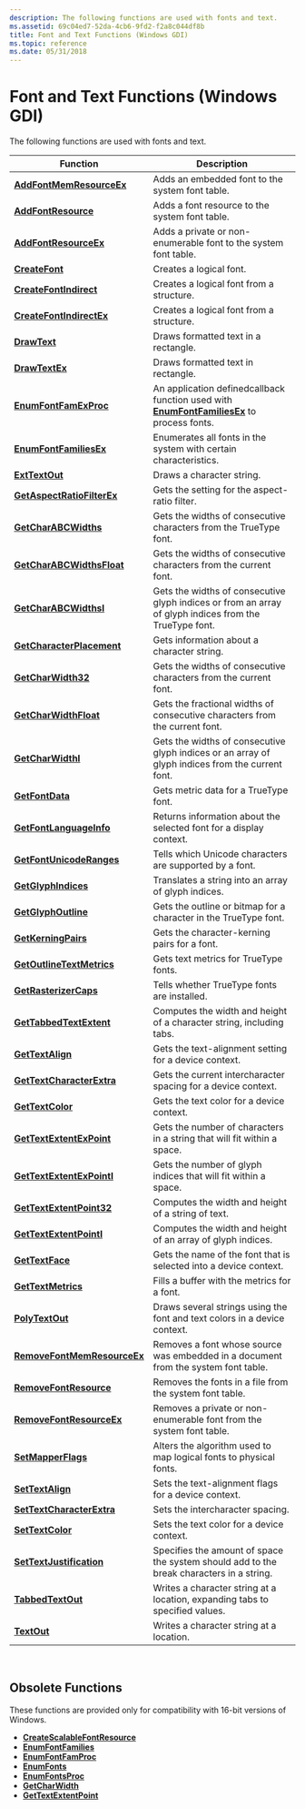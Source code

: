 ```yaml
---
description: The following functions are used with fonts and text.
ms.assetid: 69c04ed7-52da-4cb6-9fd2-f2a8c044df8b
title: Font and Text Functions (Windows GDI)
ms.topic: reference
ms.date: 05/31/2018
---
```


# Font and Text Functions (Windows GDI)

The following functions are used with fonts and text.



| Function                                                   | Description                                                                                                          |
|------------------------------------------------------------|----------------------------------------------------------------------------------------------------------------------|
| [**AddFontMemResourceEx**](/windows/desktop/api/Wingdi/nf-wingdi-addfontmemresourceex)       | Adds an embedded font to the system font table.                                                                      |
| [**AddFontResource**](/windows/desktop/api/Wingdi/nf-wingdi-addfontresourcea)                 | Adds a font resource to the system font table.                                                                       |
| [**AddFontResourceEx**](/windows/desktop/api/Wingdi/nf-wingdi-addfontresourceexa)             | Adds a private or non-enumerable font to the system font table.                                                      |
| [**CreateFont**](/windows/desktop/api/Wingdi/nf-wingdi-createfonta)                           | Creates a logical font.                                                                                              |
| [**CreateFontIndirect**](/windows/desktop/api/Wingdi/nf-wingdi-createfontindirecta)           | Creates a logical font from a structure.                                                                             |
| [**CreateFontIndirectEx**](/windows/desktop/api/Wingdi/nf-wingdi-createfontindirectexa)       | Creates a logical font from a structure.                                                                             |
| [**DrawText**](/windows/desktop/api/Winuser/nf-winuser-drawtext)                               | Draws formatted text in a rectangle.                                                                                 |
| [**DrawTextEx**](/windows/desktop/api/Winuser/nf-winuser-drawtextexa)                           | Draws formatted text in rectangle.                                                                                   |
| [**EnumFontFamExProc**](/previous-versions//dd162618(v=vs.85))             | An application definedcallback function used with [**EnumFontFamiliesEx**](/windows/desktop/api/Wingdi/nf-wingdi-enumfontfamiliesexa) to process fonts. |
| [**EnumFontFamiliesEx**](/windows/desktop/api/Wingdi/nf-wingdi-enumfontfamiliesexa)           | Enumerates all fonts in the system with certain characteristics.                                                     |
| [**ExtTextOut**](/windows/desktop/api/Wingdi/nf-wingdi-exttextouta)                           | Draws a character string.                                                                                            |
| [**GetAspectRatioFilterEx**](/windows/desktop/api/Wingdi/nf-wingdi-getaspectratiofilterex)   | Gets the setting for the aspect-ratio filter.                                                                        |
| [**GetCharABCWidths**](/windows/desktop/api/Wingdi/nf-wingdi-getcharabcwidthsa)               | Gets the widths of consecutive characters from the TrueType font.                                                    |
| [**GetCharABCWidthsFloat**](/windows/desktop/api/Wingdi/nf-wingdi-getcharabcwidthsfloata)     | Gets the widths of consecutive characters from the current font.                                                     |
| [**GetCharABCWidthsI**](/windows/desktop/api/Wingdi/nf-wingdi-getcharabcwidthsi)             | Gets the widths of consecutive glyph indices or from an array of glyph indices from the TrueType font.               |
| [**GetCharacterPlacement**](/windows/desktop/api/Wingdi/nf-wingdi-getcharacterplacementa)     | Gets information about a character string.                                                                           |
| [**GetCharWidth32**](/windows/desktop/api/Wingdi/nf-wingdi-getcharwidth32a)                   | Gets the widths of consecutive characters from the current font.                                                     |
| [**GetCharWidthFloat**](/windows/desktop/api/Wingdi/nf-wingdi-getcharwidthfloata)             | Gets the fractional widths of consecutive characters from the current font.                                          |
| [**GetCharWidthI**](/windows/desktop/api/Wingdi/nf-wingdi-getcharwidthi)                     | Gets the widths of consecutive glyph indices or an array of glyph indices from the current font.                     |
| [**GetFontData**](/windows/desktop/api/Wingdi/nf-wingdi-getfontdata)                         | Gets metric data for a TrueType font.                                                                                |
| [**GetFontLanguageInfo**](/windows/desktop/api/Wingdi/nf-wingdi-getfontlanguageinfo)         | Returns information about the selected font for a display context.                                                   |
| [**GetFontUnicodeRanges**](/windows/desktop/api/Wingdi/nf-wingdi-getfontunicoderanges)       | Tells which Unicode characters are supported by a font.                                                              |
| [**GetGlyphIndices**](/windows/desktop/api/Wingdi/nf-wingdi-getglyphindicesa)                 | Translates a string into an array of glyph indices.                                                                  |
| [**GetGlyphOutline**](/windows/desktop/api/Wingdi/nf-wingdi-getglyphoutlinea)                 | Gets the outline or bitmap for a character in the TrueType font.                                                     |
| [**GetKerningPairs**](/windows/desktop/api/WinGdi/nf-wingdi-getkerningpairsa)                 | Gets the character-kerning pairs for a font.                                                                         |
| [**GetOutlineTextMetrics**](/windows/desktop/api/Wingdi/nf-wingdi-getoutlinetextmetricsa)     | Gets text metrics for TrueType fonts.                                                                                |
| [**GetRasterizerCaps**](/windows/desktop/api/Wingdi/nf-wingdi-getrasterizercaps)             | Tells whether TrueType fonts are installed.                                                                          |
| [**GetTabbedTextExtent**](/windows/desktop/api/Winuser/nf-winuser-gettabbedtextextenta)         | Computes the width and height of a character string, including tabs.                                                 |
| [**GetTextAlign**](/windows/desktop/api/Wingdi/nf-wingdi-gettextalign)                       | Gets the text-alignment setting for a device context.                                                                |
| [**GetTextCharacterExtra**](/windows/desktop/api/Wingdi/nf-wingdi-gettextcharacterextra)     | Gets the current intercharacter spacing for a device context.                                                        |
| [**GetTextColor**](/windows/desktop/api/Wingdi/nf-wingdi-gettextcolor)                       | Gets the text color for a device context.                                                                            |
| [**GetTextExtentExPoint**](/windows/desktop/api/Wingdi/nf-wingdi-gettextextentexpointa)       | Gets the number of characters in a string that will fit within a space.                                              |
| [**GetTextExtentExPointI**](/windows/desktop/api/Wingdi/nf-wingdi-gettextextentexpointi)     | Gets the number of glyph indices that will fit within a space.                                                       |
| [**GetTextExtentPoint32**](/windows/desktop/api/Wingdi/nf-wingdi-gettextextentpoint32a)       | Computes the width and height of a string of text.                                                                   |
| [**GetTextExtentPointI**](/windows/desktop/api/Wingdi/nf-wingdi-gettextextentpointi)         | Computes the width and height of an array of glyph indices.                                                          |
| [**GetTextFace**](/windows/desktop/api/Wingdi/nf-wingdi-gettextfacea)                         | Gets the name of the font that is selected into a device context.                                                    |
| [**GetTextMetrics**](/windows/desktop/api/Wingdi/nf-wingdi-gettextmetrics)                   | Fills a buffer with the metrics for a font.                                                                          |
| [**PolyTextOut**](/windows/desktop/api/Wingdi/nf-wingdi-polytextouta)                         | Draws several strings using the font and text colors in a device context.                                            |
| [**RemoveFontMemResourceEx**](/windows/desktop/api/Wingdi/nf-wingdi-removefontmemresourceex) | Removes a font whose source was embedded in a document from the system font table.                                   |
| [**RemoveFontResource**](/windows/desktop/api/Wingdi/nf-wingdi-removefontresourcea)           | Removes the fonts in a file from the system font table.                                                              |
| [**RemoveFontResourceEx**](/windows/desktop/api/Wingdi/nf-wingdi-removefontresourceexa)       | Removes a private or non-enumerable font from the system font table.                                                 |
| [**SetMapperFlags**](/windows/desktop/api/Wingdi/nf-wingdi-setmapperflags)                   | Alters the algorithm used to map logical fonts to physical fonts.                                                    |
| [**SetTextAlign**](/windows/desktop/api/Wingdi/nf-wingdi-settextalign)                       | Sets the text-alignment flags for a device context.                                                                  |
| [**SetTextCharacterExtra**](/windows/desktop/api/Wingdi/nf-wingdi-settextcharacterextra)     | Sets the intercharacter spacing.                                                                                     |
| [**SetTextColor**](/windows/desktop/api/Wingdi/nf-wingdi-settextcolor)                       | Sets the text color for a device context.                                                                            |
| [**SetTextJustification**](/windows/desktop/api/Wingdi/nf-wingdi-settextjustification)       | Specifies the amount of space the system should add to the break characters in a string.                             |
| [**TabbedTextOut**](/windows/desktop/api/Winuser/nf-winuser-tabbedtextouta)                     | Writes a character string at a location, expanding tabs to specified values.                                         |
| [**TextOut**](/windows/desktop/api/Wingdi/nf-wingdi-textouta)                                 | Writes a character string at a location.                                                                             |



 

## Obsolete Functions

These functions are provided only for compatibility with 16-bit versions of Windows.

-   [**CreateScalableFontResource**](/windows/desktop/api/Wingdi/nf-wingdi-createscalablefontresourcea)
-   [**EnumFontFamilies**](/windows/desktop/api/Wingdi/nf-wingdi-enumfontfamiliesa)
-   [**EnumFontFamProc**](/previous-versions//dd162621(v=vs.85))
-   [**EnumFonts**](/windows/desktop/api/Wingdi/nf-wingdi-enumfontsa)
-   [**EnumFontsProc**](/previous-versions//dd162623(v=vs.85))
-   [**GetCharWidth**](/windows/desktop/api/Wingdi/nf-wingdi-getcharwidtha)
-   [**GetTextExtentPoint**](/windows/desktop/api/WinGdi/nf-wingdi-gettextextentpointa)

 

 
